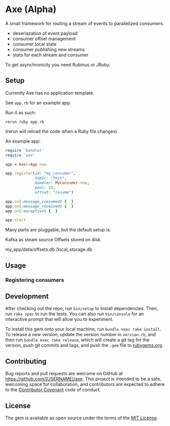 # Axe (Alpha)

A small framework for routing a stream of events to parallelized consumers.

* deseriazation of event payload
* consumer offset management
* consumer local state
* consumer publishing new streams
* stats for each stream and consumer

To get asynchronicity you need Rubinus or JRuby.

## Setup

Currently Axe has no application template.

See `app.rb` for an example app.

Run it as such:

```
rerun ruby app.rb
```

(rerun will reload the code when a Ruby file changes)

An example app:

```ruby
require 'bundler'
require 'axe'

app = Axe::App.new

app.register(id: "my_consumer",
             topic: "test",
             handler: MyConsumer.new,
             pool: 10,
             offset: "resume")

app.on(:message_consumed) {  }
app.on(:message_received) {  }
app.on(:exception) {  }

app.start
```

Many parts are pluggable, but the default setup is:

Kafka as steam source
Offsets stored on disk

my_app/data/offsets.db
           /local_storage.db

## Usage

### Registering consumers



## Development

After checking out the repo, run `bin/setup` to install dependencies. Then, run `rake spec` to run the tests. You can also run `bin/console` for an interactive prompt that will allow you to experiment.

To install this gem onto your local machine, run `bundle exec rake install`. To release a new version, update the version number in `version.rb`, and then run `bundle exec rake release`, which will create a git tag for the version, push git commits and tags, and push the `.gem` file to [rubygems.org](https://rubygems.org).

## Contributing

Bug reports and pull requests are welcome on GitHub at https://github.com/[USERNAME]/axe. This project is intended to be a safe, welcoming space for collaboration, and contributors are expected to adhere to the [Contributor Covenant](contributor-covenant.org) code of conduct.


## License

The gem is available as open source under the terms of the [MIT License](http://opensource.org/licenses/MIT).

